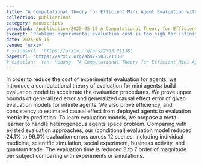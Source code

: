 ```yaml
---
title: "A Computational Theory for Efficient Mini Agent Evaluation with Causal Guarantees"
collection: publications
category: manuscripts
permalink: /publication/2025-05-15-A Computational Theory for Efficient Mini Agent Evaluation with Causal Guarantees
excerpt: 'Problem: experimental evaluation cost is too high for infinite mini angents. Solution: Use computational model to do evaluation.'
date: 2025-05-15
venue: 'Arxiv'
# slidesurl: 'https://arxiv.org/abs/2503.21138'
paperurl: 'https://arxiv.org/abs/2503.21138'
# citation: 'Yan, Hedong. “A Computational Theory for Efficient Mini Agent Evaluation with Causal Guarantees.” (2025).'
---
```


In order to reduce the cost of experimental evaluation for agents, we introduce a computational theory of evaluation for mini agents: build evaluation model to accelerate the evaluation procedures. We prove upper bounds of generalized error and generalized causal effect error of given evaluation models for infinite agents. We also prove efficiency, and consistency to estimated causal effect from deployed agents to evaluation metric by prediction. To learn evaluation models, we propose a meta-learner to handle heterogeneous agents space problem. Comparing with existed evaluation approaches, our (conditional) evaluation model reduced 24.1% to 99.0% evaluation errors across 12 scenes, including individual medicine, scientific simulation, social experiment, business activity, and quantum trade. The evaluation time is reduced 3 to 7 order of magnitude per subject comparing with experiments or simulations.
